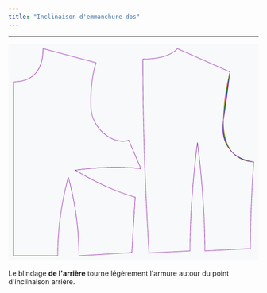 ```yaml
---
title: "Inclinaison d'emmanchure dos"
---
```


***

![L'effet de l'option de fixation du blindage arrière sur le motif](sample.png)

Le blindage **de l'arrière** tourne légèrement l'armure autour du point d'inclinaison arrière.





